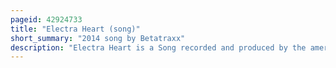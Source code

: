 ```yaml
---
pageid: 42924733
title: "Electra Heart (song)"
short_summary: "2014 song by Betatraxx"
description: "Electra Heart is a Song recorded and produced by the american Disc Jockey Betatraxx. It features guest Vocals from Welsh singer-songwriter Marina Diamandis, released under the Stage Name Marina and the Diamonds, who co-wrote the Track with him. In august 2013 Diamandis used the Song as Part of a visual Series created to promote her second Studio Album electra Heart. The finalized Version of electra Heart was digitally distributed on may 5 2014 as a promotional single through Pilot Records. A classical Version and two Remixes of the Song, including one by Teddy Killerz, were released shortly after."
---
```

